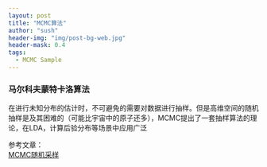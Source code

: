 ```yaml
---
layout: post
title: "MCMC算法"
author: "sush"
header-img: "img/post-bg-web.jpg"
header-mask: 0.4
tags:
  - MCMC Sample
---
```

### **马尔科夫蒙特卡洛算法**
在进行未知分布的估计时，不可避免的需要对数据进行抽样。但是高维空间的随机抽样是及其困难的（可能比宇宙中的原子还多），MCMC提出了一套抽样算法的理论，在LDA，计算后验分布等场景中应用广泛

参考文章：  
[MCMC随机采样](https://zhuanlan.zhihu.com/p/30003899)